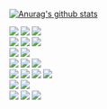 [![Anurag's github stats](https://github-readme-stats.vercel.app/api?username=oseongryu&line_height=25)](https://github.com/anuraghazra/github-readme-stats)
<div>

  <img src="https://img.shields.io/badge/java-f1f3f5?style=for-the-badge&logo=java&logoColor=fffff">
  <img src="https://img.shields.io/badge/spring-f1f3f5?style=for-the-badge&logo=spring&logoColor=fffff">
  <img src="https://img.shields.io/badge/springboot-f1f3f5?style=for-the-badge&logo=springboot&logoColor=fffff">
  <br/>

  <img src="https://img.shields.io/badge/vue-f1f3f5?style=for-the-badge&logo=vue.js&logoColor=fffff" />
  <img src="https://img.shields.io/badge/nuxt-f1f3f5?style=for-the-badge&logo=nuxt.js&logoColor=fffff" />
  <img src="https://img.shields.io/badge/typescript-f1f3f5?style=for-the-badge&logo=typescript&logoColor=fffff" />
  <br/>

  <img src="https://img.shields.io/badge/React Native-f1f3f5?style=for-the-badge&logo=React&logoColor=fffff"/>
  <img src="https://img.shields.io/badge/android-f1f3f5?style=for-the-badge&logo=android&logoColor=fffff">
  <br />

  <img src="https://img.shields.io/badge/Docker-f1f3f5?style=for-the-badge&logo=Docker&logoColor=fffff"/>
  <img src="https://img.shields.io/badge/python-f1f3f5?style=for-the-badge&logo=python&logoColor=fffff">
  <img src="https://img.shields.io/badge/Selenium-f1f3f5?style=for-the-badge&logo=Selenium&logoColor=fffff"/>
  <br/>

  <img src="https://img.shields.io/badge/C%23-f1f3f5?style=for-the-badge&logo=C#&logoColor=fffff">
  <img src="https://img.shields.io/badge/WPF-f1f3f5?style=for-the-badge&logo=.net&logoColor=black">
  <img src="https://img.shields.io/badge/WCF-f1f3f5?style=for-the-badge&logo=.net&logoColor=black">
  <img src="https://img.shields.io/badge/DevExpress-f1f3f5?style=for-the-badge&logo=devexpress&logoColor=fffff">
  <br/>

  <img src="https://img.shields.io/badge/ORACLE-F80000?style=for-the-badge&logo=oracle&logoColor=white"/>
  <img src="https://img.shields.io/badge/MySQL-4479A1?style=for-the-badge&logo=MySQL&logoColor=white"/>
  <br/>

  <img src="https://img.shields.io/badge/notion-000000?style=for-the-badge&logo=notion&logoColor=fffff&color=black" />
  <img src="https://img.shields.io/badge/slack-000000?style=for-the-badge&logo=notion&logoColor=white&color=black" />
  <img src="https://img.shields.io/badge/github-181717?style=for-the-badge&logo=github&logoColor=white&color=black" />
  <br />

  <!-- https://velog.io/@hippohami/Git-README-%EA%BE%B8%EB%AF%B8%EA%B8%B0-%EB%B1%83%EC%A7%80-%EB%AA%A8%EC%9D%8C -->
  <!-- <img src="https://img.shields.io/badge/html-E34F26?style=for-the-badge&logo=html5&logoColor=white" /> -->
  <!-- <img src="https://img.shields.io/badge/css-1572B6?style=for-the-badge&logo=css3&logoColor=white" />  -->
  <!-- <img src="https://img.shields.io/badge/javascript-F7DF1E?style=for-the-badge&logo=javascript&logoColor=white" /> -->
</div>
<!-- ![](https://img.shields.io/badge/Language-java-informational?style=flat&logo=java&logoColor=white&color=F29400)
![](https://img.shields.io/badge/Language-python-informational?style=flat&logo=python&logoColor=white&color=F29400)
![](https://img.shields.io/badge/Framework-spring-informational?style=flat&logo=spring&logoColor=white&color=F29400)
![](https://img.shields.io/badge/Framework-springboot-informational?style=flat&logo=springboot&logoColor=white&color=F29400)
![](https://img.shields.io/badge/Framework-ReactNative-informational?style=flat&logo=react&logoColor=white&color=F29400)
![](https://img.shields.io/badge/Tools-git-informational?style=flat&logo=git&logoColor=white&color=F29400)
![](https://img.shields.io/badge/Tools-notion-informational?style=flat&logo=notion&logoColor=white&color=F29400) -->
